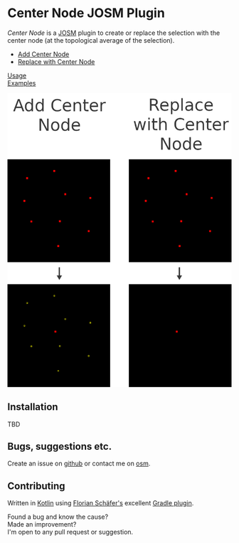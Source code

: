 # Center Node JOSM Plugin

*Center Node* is a [JOSM](https://josm.openstreetmap.de/) plugin to create or replace the selection with the center node (at the topological average of the selection).

* [Add Center Node](USAGE.md#add-center-node)
* [Replace with Center Node](USAGE.md#replace-with-center-node)

[Usage](USAGE.md)  
[Examples](EXAMPLES.md)

![demonstration screenshots of the three actions](images/combined.png "Demo screenshots")


## Installation

TBD


## Bugs, suggestions etc.

Create an issue on [github](https://github.com/ubipo/center-node) or contact me on [osm](https://www.openstreetmap.org/user/Ubipo).


## Contributing

Written in [Kotlin](https://kotlinlang.org/) using [Florian Schäfer's](https://gitlab.com/floscher) excellent [Gradle plugin](https://gitlab.com/floscher/gradle-josm-plugin).

Found a bug and know the cause?  
Made an improvement?  
I'm open to any pull request or suggestion.
